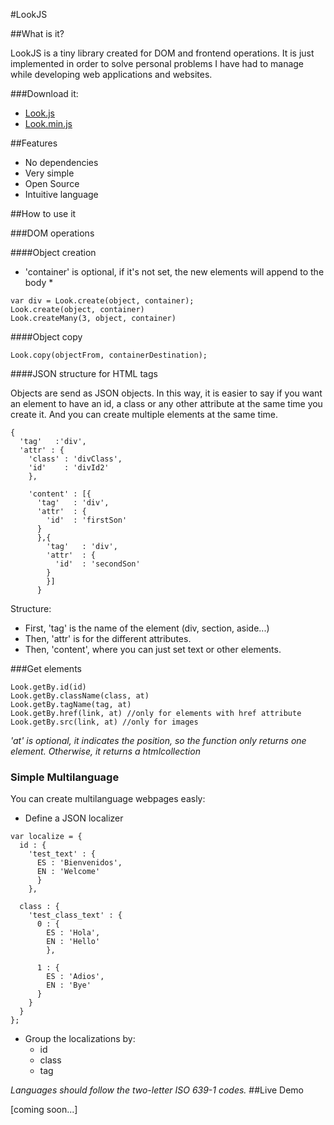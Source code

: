 #LookJS

##What is it?

LookJS is a tiny library created for DOM and frontend operations. It is just implemented in order to solve personal problems I have had to manage while developing web applications and websites.

###Download it:

* [Look.js](https://github.com/elenatorro/LookJS/blob/master/lib/Look.js)
* [Look.min.js](https://github.com/elenatorro/LookJS/blob/master/lib/Look.min.js)

##Features
* No dependencies
* Very simple
* Open Source
* Intuitive language

##How to use it

###DOM operations

####Object creation
* 'container' is optional, if it's not set, the new elements will append to the body *

```
var div = Look.create(object, container);
Look.create(object, container)
Look.createMany(3, object, container)
```

####Object copy
```
Look.copy(objectFrom, containerDestination);
```

####JSON structure for HTML tags

Objects are send as JSON objects. In this way, it is easier to say if you want an element to have an id, a class or any other attribute at the same time you create it. And you can create multiple elements at the same time.


```
{
  'tag'   :'div',
  'attr' : {
    'class' : 'divClass',
    'id'    : 'divId2'
    },

    'content' : [{
      'tag'   : 'div',
      'attr'  : {
        'id'  : 'firstSon'
      }
      },{
        'tag'   : 'div',
        'attr'  : {
          'id'  : 'secondSon'
        }
        }]
      }
  ```
Structure:
* First, 'tag' is the name of the element (div, section, aside...)
* Then, 'attr' is for the different attributes.
* Then, 'content', where you can just set text or other elements.

###Get elements

```
Look.getBy.id(id)
Look.getBy.className(class, at)
Look.getBy.tagName(tag, at)
Look.getBy.href(link, at) //only for elements with href attribute
Look.getBy.src(link, at) //only for images
```

*'at' is optional, it indicates the position, so the function only returns one element.
Otherwise, it returns a htmlcollection*

### Simple Multilanguage

You can create multilanguage webpages easly:

* Define a JSON localizer

```
var localize = {
  id : {
    'test_text' : {
      ES : 'Bienvenidos',
      EN : 'Welcome'
      }
    },

  class : {
    'test_class_text' : {
      0 : {
        ES : 'Hola',
        EN : 'Hello'
        },

      1 : {
        ES : 'Adios',
        EN : 'Bye'
      }
    }
  }
};
```

* Group the localizations by:
  * id
  * class
  * tag

*Languages should follow the two-letter ISO 639-1 codes.*
##Live Demo

[coming soon...]
